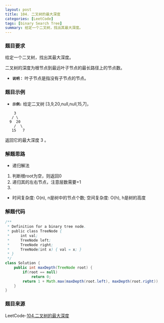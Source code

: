 ```yaml
---
layout: post
title: 104. 二叉树的最大深度
categories: [LeetCode]
tags: [binary Search Tree]
summary: 给定一个二叉树，找出其最大深度。
---
```


### 题目要求
给定一个二叉树，找出其最大深度。

二叉树的深度为根节点到最远叶子节点的最长路径上的节点数。

- **`说明：`**
叶子节点是指没有子节点的节点。

### 题目示例
- **`示例:`**
给定二叉树 [3,9,20,null,null,15,7]，
```
    3
   / \
  9  20
    /  \
   15   7
```
返回它的最大深度 3 。



### 解题思路
- 递归解法
1. 判断根root为空，则返回0
1. 递归其的左右节点，注意层数需要+1
1. 

- 时间复杂度: O(n), n是树中的节点个数; 空间复杂度: O(h), h是树的高度

### 解题代码
```java
/**
 * Definition for a binary tree node.
 * public class TreeNode {
 *     int val;
 *     TreeNode left;
 *     TreeNode right;
 *     TreeNode(int x) { val = x; }
 * }
 */
class Solution {
    public int maxDepth(TreeNode root) {
        if(root == null)
            return 0;
        return 1 + Math.max(maxDepth(root.left), maxDepth(root.right));
    }
}
```



### 题目来源
LeetCode-[104.二叉树的最大深度](https://leetcode-cn.com/problems/maximum-depth-of-binary-tree/)

